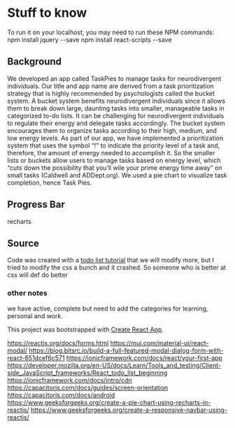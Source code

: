 # Stuff to know

To run it on your localhost, you may need to run these NPM commands:
npm install jquery --save
npm install react-scripts --save

## Background 

We developed an app called TaskPies to manage tasks for neurodivergent individuals. Our title and app name are derived from a task prioritization strategy that is highly recommended by psychologists called the bucket system. A bucket system benefits neurodivergent individuals since it allows them to break down large, daunting tasks into smaller, manageable tasks in categorized to-do lists. It can be challenging for neurodivergent individuals to regulate their energy and delegate tasks accordingly. The bucket system encourages them to organize tasks according to their high, medium, and low energy levels. As part of our app, we have implemented a prioritization system that uses the symbol “!” to indicate the priority level of a task and, therefore, the amount of energy needed to accomplish it. So the smaller lists or buckets allow users to manage tasks based on energy level, which “cuts down the possibility that you’ll wile your prime energy time away” on small tasks (Caldwell and ADDept.org). We used a pie chart to visualize task completion, hence Task Pies.

## Progress Bar

recharts

## Source

Code was created with a [todo list tutorial](https://developer.mozilla.org/en-US/docs/Learn/Tools_and_testing/Client-side_JavaScript_frameworks/React_todo_list_beginning) that we will modify more, but I tried to modify the css a bunch and it crashed. So someone who is better at css will def do better

### other notes

we have active, complete but need to add the categories for learning, personal and work.

This project was bootstrapped with [Create React App](https://github.com/facebook/create-react-app).

https://reactjs.org/docs/forms.html
https://mui.com/material-ui/react-modal/
https://blog.bitsrc.io/build-a-full-featured-modal-dialog-form-with-react-651dcef6c571
https://ionicframework.com/docs/react/your-first-app
https://developer.mozilla.org/en-US/docs/Learn/Tools_and_testing/Client-side_JavaScript_frameworks/React_todo_list_beginning
https://ionicframework.com/docs/intro/cdn
https://capacitorjs.com/docs/guides/screen-orientation
https://capacitorjs.com/docs/android
https://www.geeksforgeeks.org/create-a-pie-chart-using-recharts-in-reactjs/
https://www.geeksforgeeks.org/create-a-responsive-navbar-using-reactjs/
